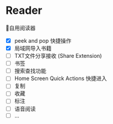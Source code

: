 # Reader
自用阅读器

- [x] peek and pop 快捷操作 
- [x] 局域网导入书籍
- [ ] TXT文件分享接收 (Share Extension)
- [ ] 书签
- [ ] 搜索查找功能
- [ ] Home Screen Quick Actions 快捷进入
- [ ] 复制
- [ ] 收藏
- [ ] 标注
- [ ] 语音阅读
- [ ] ...